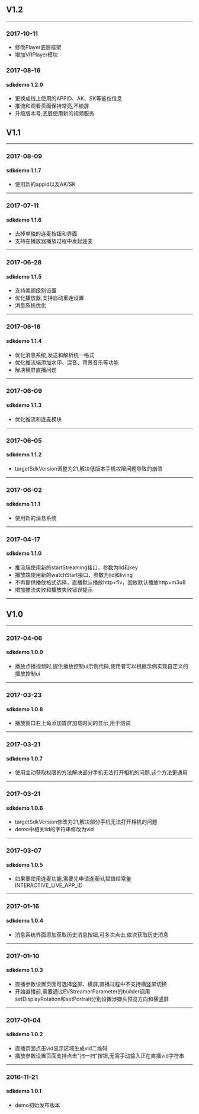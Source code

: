 ## V1.2
---

### 2017-10-11

* 修改Player底层框架
* 增加VRPlayer模块

### 2017-08-16

#### sdkdemo 1.2.0

* 更换成线上使用的APPID、AK、SK等鉴权信息
* 推流和观看页面保持常亮,不锁屏
* 升级版本号,底层使用新的视频服务

## V1.1
---

### 2017-08-09

#### sdkdemo 1.1.7

* 使用新的appid以及AK/SK

---

### 2017-07-11

#### sdkdemo 1.1.6

* 去掉单独的连麦按钮和界面
* 支持在播放器播放过程中发起连麦

---

### 2017-06-28

#### sdkdemo 1.1.5

* 支持美颜级别设置
* 优化播放器,支持自动重连设置
* 消息系统优化

---

### 2017-06-16

#### sdkdemo 1.1.4

* 优化消息系统,发送和解析统一格式
* 优化推流端添加水印、混音、背景音乐等功能
* 解决横屏直播问题

---

### 2017-06-09

#### sdkdemo 1.1.3

* 优化推流和连麦模块

---

### 2017-06-05

#### sdkdemo 1.1.2

* targetSdkVersion调整为21,解决低版本手机权限问题导致的崩溃

---

### 2017-06-02

#### sdkdemo 1.1.1

* 使用新的消息系统

---

### 2017-04-17

#### sdkdemo 1.1.0

* 推流端使用新的startStreaming接口，参数为lid和key
* 播放端使用新的watchStart接口，参数为lid和living
* 不再提供播放格式选择，直播默认播放http+flv，回放默认播放http+m3u8
* 增加推流失败和播放失败错误提示

---

## V1.0

---

### 2017-04-06

#### sdkdemo 1.0.9

* 播放点播视频时,提供播放控制ui示例代码,使用者可以根据示例实现自定义的播放控制ui

---

### 2017-03-23

#### sdkdemo 1.0.8

* 播放窗口右上角添加首屏加载时间的显示,用于测试

---

### 2017-03-21

#### sdkdemo 1.0.7

* 使用主动获取权限的方法解决部分手机无法打开相机的问题,这个方法更通用

---

### 2017-03-21

#### sdkdemo 1.0.6

* targetSdkVersion修改为21,解决部分手机无法打开相机的问题
* demo中相关lid的字符串修改为vid

---

### 2017-03-07

#### sdkdemo 1.0.5

* 如果要使用连麦功能,需要先申请连麦id,赋值给常量INTERACTIVE_LIVE_APP_ID

---

### 2017-01-16

#### sdkdemo 1.0.4

* 消息系统界面添加获取历史消息按钮,可多次点击,依次获取历史消息

---

### 2017-01-10

#### sdkdemo 1.0.3

* 直播参数设置页面可选择竖屏、横屏,直播过程中不支持横竖屏切换
* 开始直播前,需要通过EVStreamerParameter的builder调用setDisplayRotation和setPortrait分别设置涉嫌头预览方向和横竖屏

---

### 2017-01-04

#### sdkdemo 1.0.2

* 直播页面点击vid显示区域生成vid二维码
* 播放参数设置页面支持点击"扫一扫"按钮,无需手动输入正在直播vid字符串

---

### 2016-11-21

#### sdkdemo 1.0.1

* demo初始发布版本

